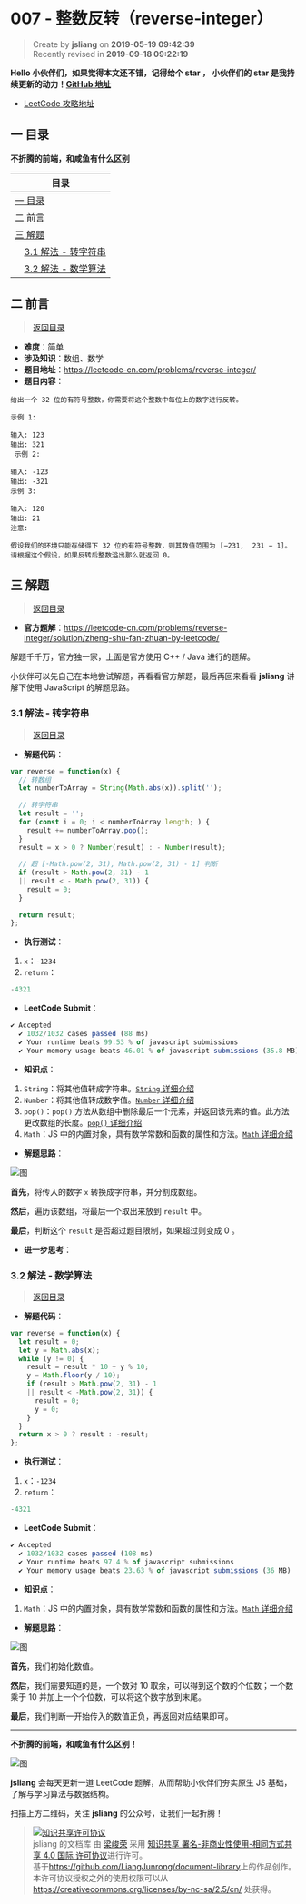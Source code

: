 007 - 整数反转（reverse-integer）
===

> Create by **jsliang** on **2019-05-19 09:42:39**  
> Recently revised in **2019-09-18 09:22:19**

**Hello 小伙伴们，如果觉得本文还不错，记得给个 **star** ， 小伙伴们的 **star** 是我持续更新的动力！[GitHub 地址](https://github.com/LiangJunrong/document-library)**

* [LeetCode 攻略地址](https://github.com/LiangJunrong/document-library/tree/master/other-library/LeetCode)

## <a name="chapter-one" id="chapter-one">一 目录</a>

**不折腾的前端，和咸鱼有什么区别**

| 目录 |
| --- | 
| [一 目录](#chapter-one) | 
| <a name="catalog-chapter-two" id="catalog-chapter-two"></a>[二 前言](#chapter-two) |
| <a name="catalog-chapter-three" id="catalog-chapter-three"></a>[三 解题](#chapter-three) |
| &emsp;[3.1 解法 - 转字符串](#chapter-three-one) |
| &emsp;[3.2 解法 - 数学算法](#chapter-three-two) |

## <a name="chapter-two" id="chapter-two">二 前言</a>

> [返回目录](#chapter-one)

* **难度**：简单
* **涉及知识**：数组、数学
* **题目地址**：https://leetcode-cn.com/problems/reverse-integer/
* **题目内容**：

```
给出一个 32 位的有符号整数，你需要将这个整数中每位上的数字进行反转。

示例 1:

输入: 123
输出: 321
 示例 2:

输入: -123
输出: -321
示例 3:

输入: 120
输出: 21
注意:

假设我们的环境只能存储得下 32 位的有符号整数，则其数值范围为 [−231,  231 − 1]。请根据这个假设，如果反转后整数溢出那么就返回 0。
```

## <a name="chapter-three" id="chapter-three">三 解题</a>

> [返回目录](#chapter-one)

* **官方题解**：https://leetcode-cn.com/problems/reverse-integer/solution/zheng-shu-fan-zhuan-by-leetcode/

解题千千万，官方独一家，上面是官方使用 C++ / Java 进行的题解。

小伙伴可以先自己在本地尝试解题，再看看官方解题，最后再回来看看 **jsliang** 讲解下使用 JavaScript 的解题思路。

### <a name="chapter-three-one" id="chapter-three-one">3.1 解法 - 转字符串</a>

> [返回目录](#chapter-one)

* **解题代码**：

```js
var reverse = function(x) {
  // 转数组
  let numberToArray = String(Math.abs(x)).split('');
  
  // 转字符串
  let result = '';
  for (const i = 0; i < numberToArray.length; ) {
    result += numberToArray.pop();
  }
  result = x > 0 ? Number(result) : - Number(result);
  
  // 超 [-Math.pow(2, 31), Math.pow(2, 31) - 1] 判断
  if (result > Math.pow(2, 31) - 1
  || result < - Math.pow(2, 31)) {
    result = 0;
  }
  
  return result;
};
```

* **执行测试**：

1. `x`：`-1234`
2. `return`：

```js
-4321
```

* **LeetCode Submit**：

```js
✔ Accepted
  ✔ 1032/1032 cases passed (88 ms)
  ✔ Your runtime beats 99.53 % of javascript submissions
  ✔ Your memory usage beats 46.01 % of javascript submissions (35.8 MB)
```

* **知识点**：

1. `String`：将其他值转成字符串。[`String` 详细介绍](https://github.com/LiangJunrong/document-library/blob/master/JavaScript-library/JavaScript/%E5%86%85%E7%BD%AE%E5%AF%B9%E8%B1%A1/String/README.md)
2. `Number`：将其他值转成数字值。[`Number` 详细介绍](https://github.com/LiangJunrong/document-library/blob/master/JavaScript-library/JavaScript/%E5%86%85%E7%BD%AE%E5%AF%B9%E8%B1%A1/Number/README.md)
3. `pop()`：`pop()` 方法从数组中删除最后一个元素，并返回该元素的值。此方法更改数组的长度。[`pop()` 详细介绍](https://github.com/LiangJunrong/document-library/blob/master/JavaScript-library/JavaScript/%E5%86%85%E7%BD%AE%E5%AF%B9%E8%B1%A1/Array/pop.md)
4. `Math`：JS 中的内置对象，具有数学常数和函数的属性和方法。[`Math` 详细介绍](https://github.com/LiangJunrong/document-library/blob/master/JavaScript-library/JavaScript/%E5%86%85%E7%BD%AE%E5%AF%B9%E8%B1%A1/Math/README.md)

* **解题思路**：

![图](../../../public-repertory/img/other-algorithm-007-1.png)

**首先**，将传入的数字 `x` 转换成字符串，并分割成数组。

**然后**，遍历该数组，将最后一个取出来放到 `result` 中。

**最后**，判断这个 `result` 是否超过题目限制，如果超过则变成 0 。

* **进一步思考**：

### <a name="chapter-three-two" id="chapter-three-two">3.2 解法 - 数学算法</a>

> [返回目录](#chapter-one)

* **解题代码**：

```js
var reverse = function(x) {
  let result = 0;
  let y = Math.abs(x);
  while (y != 0) {
    result = result * 10 + y % 10;
    y = Math.floor(y / 10);
    if (result > Math.pow(2, 31) - 1
    || result < -Math.pow(2, 31)) {
      result = 0;
      y = 0;
    }
  }
  return x > 0 ? result : -result;
};
```

* **执行测试**：

1. `x`：`-1234`
2. `return`：

```js
-4321
```

* **LeetCode Submit**：

```js
✔ Accepted
  ✔ 1032/1032 cases passed (108 ms)
  ✔ Your runtime beats 97.4 % of javascript submissions
  ✔ Your memory usage beats 23.63 % of javascript submissions (36 MB)
```

* **知识点**：

1. `Math`：JS 中的内置对象，具有数学常数和函数的属性和方法。[`Math` 详细介绍](https://github.com/LiangJunrong/document-library/blob/master/JavaScript-library/JavaScript/%E5%86%85%E7%BD%AE%E5%AF%B9%E8%B1%A1/Math/README.md)

* **解题思路**：

![图](../../../public-repertory/img/other-algorithm-007-2.png)

**首先**，我们初始化数值。

**然后**，我们需要知道的是，一个数对 10 取余，可以得到这个数的个位数；一个数乘于 10 并加上一个个位数，可以将这个数字放到末尾。

**最后**，我们判断一开始传入的数值正负，再返回对应结果即可。

---

**不折腾的前端，和咸鱼有什么区别！**

![图](../../../public-repertory/img/z-small-wechat-public-address.jpg)

**jsliang** 会每天更新一道 LeetCode 题解，从而帮助小伙伴们夯实原生 JS 基础，了解与学习算法与数据结构。

扫描上方二维码，关注 **jsliang** 的公众号，让我们一起折腾！

> <a rel="license" href="http://creativecommons.org/licenses/by-nc-sa/4.0/"><img alt="知识共享许可协议" style="border-width:0" src="https://i.creativecommons.org/l/by-nc-sa/4.0/88x31.png" /></a><br /><span xmlns:dct="http://purl.org/dc/terms/" property="dct:title">jsliang 的文档库</span> 由 <a xmlns:cc="http://creativecommons.org/ns#" href="https://github.com/LiangJunrong/document-library" property="cc:attributionName" rel="cc:attributionURL">梁峻荣</a> 采用 <a rel="license" href="http://creativecommons.org/licenses/by-nc-sa/4.0/">知识共享 署名-非商业性使用-相同方式共享 4.0 国际 许可协议</a>进行许可。<br />基于<a xmlns:dct="http://purl.org/dc/terms/" href="https://github.com/LiangJunrong/document-library" rel="dct:source">https://github.com/LiangJunrong/document-library</a>上的作品创作。<br />本许可协议授权之外的使用权限可以从 <a xmlns:cc="http://creativecommons.org/ns#" href="https://creativecommons.org/licenses/by-nc-sa/2.5/cn/" rel="cc:morePermissions">https://creativecommons.org/licenses/by-nc-sa/2.5/cn/</a> 处获得。